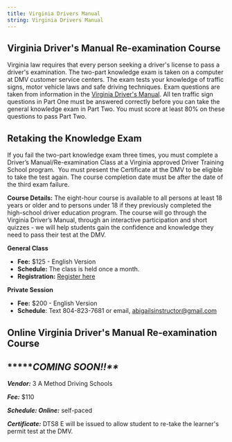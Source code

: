 ```yaml
---
title: Virginia Drivers Manual
string: Virginia Drivers Manual
---
```

## Virginia Driver's Manual Re-examination Course

Virginia law requires that every person seeking a driver's license to pass a driver's examination. The two-part knowledge exam is taken on a computer at DMV customer service centers. The exam tests your knowledge of traffic signs, motor vehicle laws and safe driving techniques. Exam questions are taken from information in the [Virginia Driver's Manual](https://www.dmv.virginia.gov/drivers/manual.asp). All ten traffic sign questions in Part One must be answered correctly before you can take the general knowledge exam in Part Two. You must score at least 80% on these questions to pass Part Two.

## Retaking the Knowledge Exam

If you fail the two-part knowledge exam three times, you must complete a Driver’s Manual/Re-examination Class at a Virginia approved Driver Training School program.  You must present the Certificate at the DMV to be eligible to take the test again. The course completion date must be after the date of the third exam failure.

**Course Details:** The eight-hour course is available to all persons at least 18 years or older and to persons under 18 if they previously completed the high-school driver education program. The course will go through the Virginia Driver’s Manual, through an interactive participation and short quizzes - we will help students gain the confidence and knowledge they need to pass their test at the DMV.

**General Class**

* **Fee:** $125 - English Version 
* **Schedule:** The class is held once a month. 
* **Registration:** [Register here](https://booking.setmore.com/scheduleappointment/2c7d92a2-3463-4a40-8c6f-342980b8a0bf/class/cac19a708ce6bd741df756e8650a1da02bb077f82a)

**Private Session**

* **Fee:** $200 - English Version 
* **Schedule**: Text 804-823-7681 or email, abigailsinstructor@gmail.com



## Online Virginia Driver's Manual Re-examination Course

## **\*\***COMING SOON!!\*\**

***Vendor:*** 3 A Method Driving Schools

***Fee:*** $110

***Schedule: Online:*** self-paced

***Certificate:*** DTS8 E will be issued to allow student to re-take the learner's permit test at the DMV.